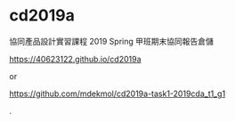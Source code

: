 # cd2019a
協同產品設計實習課程 2019 Spring 甲班期末協同報告倉儲

https://40623122.github.io/cd2019a

or

https://github.com/mdekmol/cd2019a-task1-2019cda_t1_g1




. 
